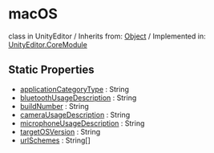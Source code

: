 # macOS
class in UnityEditor
 / Inherits from: <a href="https://docs.unity3d.com/6000.0/Documentation/ScriptReference/Object.html" target="_blank">Object</a> / Implemented in: <a href="https://docs.unity3d.com/6000.0/Documentation/ScriptReference/UnityEditor.CoreModule.html" target="_blank">UnityEditor.CoreModule</a>
## Static Properties
- <a href="https://docs.unity3d.com/6000.0/Documentation/ScriptReference/macOS-applicationCategoryType.html" target="_blank">applicationCategoryType</a> : String
- <a href="https://docs.unity3d.com/6000.0/Documentation/ScriptReference/macOS-bluetoothUsageDescription.html" target="_blank">bluetoothUsageDescription</a> : String
- <a href="https://docs.unity3d.com/6000.0/Documentation/ScriptReference/macOS-buildNumber.html" target="_blank">buildNumber</a> : String
- <a href="https://docs.unity3d.com/6000.0/Documentation/ScriptReference/macOS-cameraUsageDescription.html" target="_blank">cameraUsageDescription</a> : String
- <a href="https://docs.unity3d.com/6000.0/Documentation/ScriptReference/macOS-microphoneUsageDescription.html" target="_blank">microphoneUsageDescription</a> : String
- <a href="https://docs.unity3d.com/6000.0/Documentation/ScriptReference/macOS-targetOSVersion.html" target="_blank">targetOSVersion</a> : String
- <a href="https://docs.unity3d.com/6000.0/Documentation/ScriptReference/macOS-urlSchemes.html" target="_blank">urlSchemes</a> : String[]
